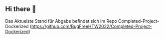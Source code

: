 ## Hi there 👋

Das Aktuelste Stand für Abgabe befindet sich im Repo Completed-Project-Dockerized (https://github.com/BugFreeHTW2022/Completed-Project-Dockerized)


